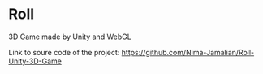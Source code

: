# Roll
3D Game made by Unity and WebGL

Link to soure code of the project: https://github.com/Nima-Jamalian/Roll-Unity-3D-Game
